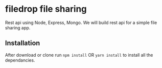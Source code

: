 # filedrop file sharing

Rest api using Node, Express, Mongo.
We will build rest api for a simple file sharing app. 



## Installation 
After download or clone run `npm install` OR `yarn install` to install all the dependancies.
